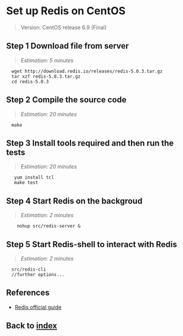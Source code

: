 # Set up Redis on CentOS

> Version: CentOS release 6.9 (Final)

## Step 1 Download file from server
> _Estimation: 5 minutes_

```shell
  wget http://download.redis.io/releases/redis-5.0.3.tar.gz
  tar xzf redis-5.0.3.tar.gz
  cd redis-5.0.3
```

## Step 2 Compile the source code
> _Estimation: 20 minutes_

```shell
  make
```

## Step 3 Install tools required and then run the tests
> _Estimation: 20 minutes_

```shell
   yum install tcl
   make test
```

## Step 4 Start Redis on the backgroud
> _Estimation: 2 minutes_

```shell
    nohup src/redis-server &
```

## Step 5 Start Redis-shell to interact with Redis
> _Estimation: 2 minutes_

```
  src/redis-cli
  //further options...
```

## References
- [Redis official guide](https://redis.io/download)


## Back to [index](./index.md)
